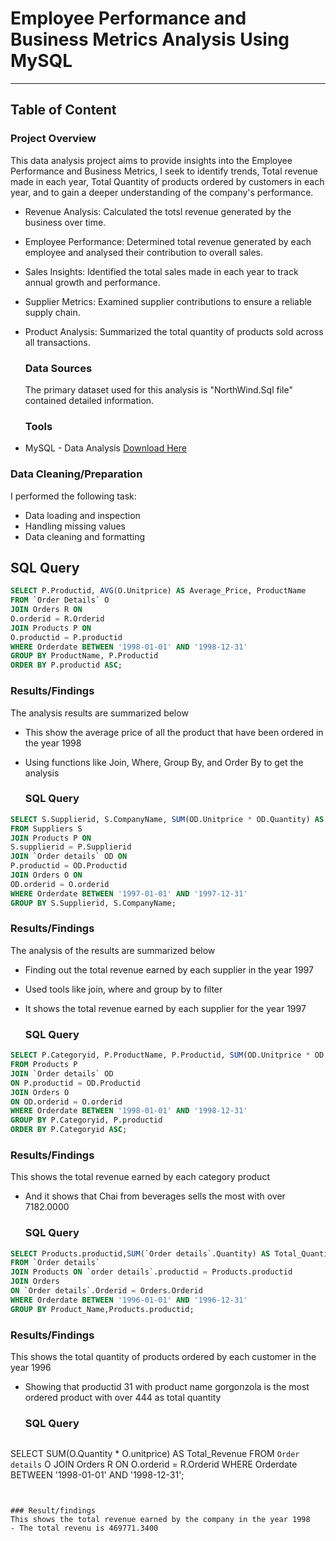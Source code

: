 # **Employee Performance and Business Metrics Analysis Using MySQL**
- - -
## Table of Content

### Project Overview
This data analysis project aims to provide insights into the Employee Performance and Business Metrics, I seek to identify trends, Total revenue made in each year, Total Quantity of products ordered by customers in each year, and to gain a deeper understanding of the company's performance.
- Revenue Analysis: Calculated the totsl revenue generated by the business over time.
- Employee Performance: Determined total revenue generated by each employee and analysed their contribution to overall sales.
- Sales Insights: Identified the total sales made in each year to track annual growth and performance.
- Supplier Metrics: Examined supplier contributions to ensure a reliable supply chain.
- Product Analysis: Summarized the total quantity of products sold across all transactions.

  ### Data Sources
  The primary dataset used for this analysis is "NorthWind.Sql file" contained detailed information.


   ### Tools
 - MySQL - Data Analysis
  [Download Here]()


### Data Cleaning/Preparation 
 I performed the following task:
 - Data loading and inspection
 - Handling missing values
 - Data cleaning and formatting


## SQL Query
```sql
SELECT P.Productid, AVG(O.Unitprice) AS Average_Price, ProductName
FROM `Order Details` O 
JOIN Orders R ON 
O.orderid = R.Orderid 
JOIN Products P ON 
O.productid = P.productid
WHERE Orderdate BETWEEN '1998-01-01' AND '1998-12-31'
GROUP BY ProductName, P.Productid
ORDER BY P.productid ASC;
```
### Results/Findings
The analysis results are summarized below
- This show the average price of all the product that have been ordered in the year 1998
- Using functions like Join, Where, Group By, and Order By to get the analysis


  ### SQL Query
````sql
SELECT S.Supplierid, S.CompanyName, SUM(OD.Unitprice * OD.Quantity) AS Total_Revenue
FROM Suppliers S
JOIN Products P ON 
S.supplierid = P.Supplierid
JOIN `Order details` OD ON 
P.productid = OD.Productid
JOIN Orders O ON 
OD.orderid = O.orderid
WHERE Orderdate BETWEEN '1997-01-01' AND '1997-12-31'
GROUP BY S.Supplierid, S.CompanyName;
````
### Results/Findings
The analysis of the results are summarized below
- Finding out the total revenue earned by each supplier in the year 1997
- Used tools like join, where and group by to filter
- It shows the total revenue earned by each supplier for the year 1997


  ### SQL Query

```sql
SELECT P.Categoryid, P.ProductName, P.Productid, SUM(OD.Unitprice * OD.Quantity) AS Total_Revenue
FROM Products P 
JOIN `Order details` OD 
ON P.productid = OD.Productid
JOIN Orders O 
ON OD.orderid = O.orderid
WHERE Orderdate BETWEEN '1998-01-01' AND '1998-12-31'
GROUP BY P.Categoryid, P.productid
ORDER BY P.Categoryid ASC;
```

### Results/Findings
  This shows the total revenue earned by each category product
- And it shows that Chai from beverages sells the most with over 7182.0000



  ### SQL Query

 ```sql
SELECT Products.productid,SUM(`Order details`.Quantity) AS Total_Quantity, Products.productName AS Product_Name
FROM `Order details` 
JOIN Products ON `order details`.productid = Products.productid
JOIN Orders
ON `Order details`.Orderid = Orders.Orderid
WHERE Orderdate BETWEEN '1996-01-01' AND '1996-12-31'
GROUP BY Product_Name,Products.productid;
```

### Results/Findings

 This shows the total quantity of products ordered by each customer in the year 1996

- Showing that productid 31 with product name gorgonzola is the most ordered product with over 444 as total quantity


  ### SQL Query

  ```sql
SELECT SUM(O.Quantity * O.unitprice) AS Total_Revenue
FROM `Order details` O 
JOIN Orders R ON O.orderid = R.Orderid
WHERE Orderdate BETWEEN '1998-01-01' AND '1998-12-31';
```


### Result/findings
This shows the total revenue earned by the company in the year 1998
- The total revenu is 469771.3400









